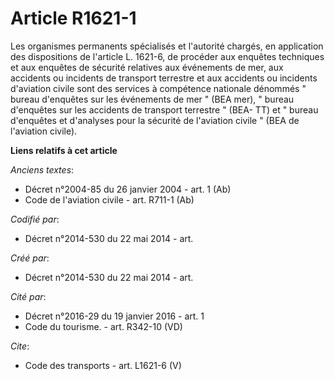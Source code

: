 # Article R1621-1

Les organismes permanents spécialisés et l'autorité chargés, en application des dispositions de l'article L. 1621-6, de
procéder aux enquêtes techniques et aux enquêtes de sécurité relatives aux événements de mer, aux accidents ou incidents de
transport terrestre et aux accidents ou incidents d'aviation civile sont des services à compétence nationale dénommés "
bureau d'enquêtes sur les événements de mer " (BEA mer), " bureau d'enquêtes sur les accidents de transport terrestre " (BEA-
TT) et " bureau d'enquêtes et d'analyses pour la sécurité de l'aviation civile " (BEA de l'aviation civile).

**Liens relatifs à cet article**

_Anciens textes_:

  - Décret n°2004-85 du 26 janvier 2004 - art. 1 (Ab)
  - Code de l'aviation civile - art. R711-1 (Ab)

_Codifié par_:

  - Décret n°2014-530 du 22 mai 2014 - art.

_Créé par_:

  - Décret n°2014-530 du 22 mai 2014 - art.

_Cité par_:

  - Décret n°2016-29 du 19 janvier 2016 - art. 1
  - Code du tourisme. - art. R342-10 (VD)

_Cite_:

  - Code des transports - art. L1621-6 (V)
